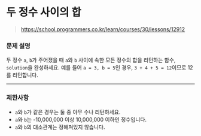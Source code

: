 # 두 정수 사이의 합

> https://school.programmers.co.kr/learn/courses/30/lessons/12912

### 문제 설명

두 정수 `a`, `b`가 주어졌을 때 `a`와 `b` 사이에 속한 모든 정수의 합을 리턴하는 함수, `solution`을 완성하세요.
예를 들어 `a = 3, b = 5`인 경우, `3 + 4 + 5 = 12`이므로 12를 리턴합니다.

-----

### 제한사항

- `a`와 `b`가 같은 경우는 둘 중 아무 수나 리턴하세요.
- `a`와 `b`는 -10,000,000 이상 10,000,000 이하인 정수입니다.
- `a`와 `b`의 대소관계는 정해져있지 않습니다.